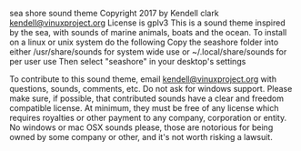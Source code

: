 sea shore sound theme
Copyright 2017 by Kendell clark <kendell@vinuxproject.org>
License is gplv3
This is a sound theme inspired by the sea, with sounds of marine animals, boats and the ocean.
To install on a linux or unix system do the following
Copy the seashore folder into either
/usr/share/sounds for system wide use or
~/.local/share/sounds for per user use
Then select "seashore" in your desktop's settings

To contribute to this sound theme, email kendell@vinuxproject.org with questions, sounds, comments, etc. Do not ask for windows support.
 Please make sure, if possible, that contributed sounds have a clear and freedom compatible license. At minimum, they must be free of any license which requires royalties or other payment to any company, corporation or entity. No windows or mac OSX sounds please, those are notorious for being owned by some company or other, and it's not worth risking a lawsuit.

